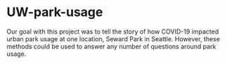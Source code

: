 # UW-park-usage
Our goal with this project was to tell the story of how COVID-19 impacted urban park usage at one location, Seward Park in Seattle.  However, these methods could be used to answer any number of questions around park usage.
